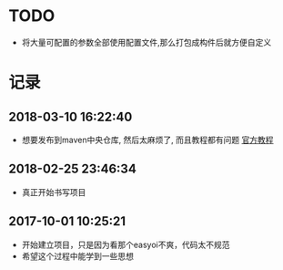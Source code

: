 # TODO
- 将大量可配置的参数全部使用配置文件,那么打包成构件后就方便自定义

# 记录
## 2018-03-10 16:22:40
- 想要发布到maven中央仓库, 然后太麻烦了, 而且教程都有问题 
[官方教程](http://central.sonatype.org/pages/gradle.html)

## 2018-02-25 23:46:34
- 真正开始书写项目

## 2017-10-01 10:25:21
- 开始建立项目，只是因为看那个easyoi不爽，代码太不规范
- 希望这个过程中能学到一些思想